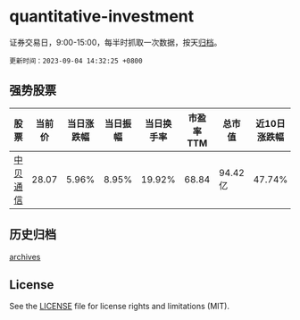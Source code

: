 # quantitative-investment

证券交易日，9:00-15:00，每半时抓取一次数据，按天[归档](archives)。

`更新时间：2023-09-04 14:32:25 +0800`

## 强势股票

|股票|当前价|当日涨跌幅|当日振幅|当日换手率|市盈率TTM|总市值|近10日涨跌幅|
|----|----|----|----|----|----|----|----|
|[中贝通信](https://xueqiu.com/S/SH603220)|28.07|5.96%|8.95%|19.92%|68.84|94.42亿|47.74%|

## 历史归档

[archives](archives)

## License

See the [LICENSE](LICENSE) file for license rights and limitations (MIT).